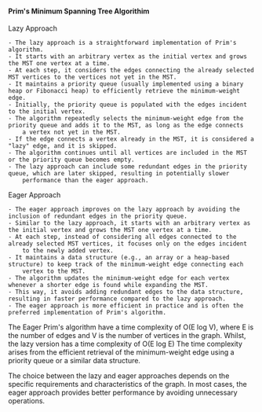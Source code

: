 #### Prim's Minimum Spanning Tree Algorithim

Lazy Approach

    - The lazy approach is a straightforward implementation of Prim's algorithm.
    - It starts with an arbitrary vertex as the initial vertex and grows the MST one vertex at a time.
    - At each step, it considers the edges connecting the already selected MST vertices to the vertices not yet in the MST.
    - It maintains a priority queue (usually implemented using a binary heap or Fibonacci heap) to efficiently retrieve the minimum-weight edge.
    - Initially, the priority queue is populated with the edges incident to the initial vertex.
    - The algorithm repeatedly selects the minimum-weight edge from the priority queue and adds it to the MST, as long as the edge connects 
        a vertex not yet in the MST.
    - If the edge connects a vertex already in the MST, it is considered a "lazy" edge, and it is skipped.
    - The algorithm continues until all vertices are included in the MST or the priority queue becomes empty.
    - The lazy approach can include some redundant edges in the priority queue, which are later skipped, resulting in potentially slower 
        performance than the eager approach.

Eager Approach

    - The eager approach improves on the lazy approach by avoiding the inclusion of redundant edges in the priority queue.
    - Similar to the lazy approach, it starts with an arbitrary vertex as the initial vertex and grows the MST one vertex at a time.
    - At each step, instead of considering all edges connected to the already selected MST vertices, it focuses only on the edges incident 
        to the newly added vertex.
    - It maintains a data structure (e.g., an array or a heap-based structure) to keep track of the minimum-weight edge connecting each 
        vertex to the MST.
    - The algorithm updates the minimum-weight edge for each vertex whenever a shorter edge is found while expanding the MST.
    - This way, it avoids adding redundant edges to the data structure, resulting in faster performance compared to the lazy approach.
    - The eager approach is more efficient in practice and is often the preferred implementation of Prim's algorithm.
    
The Eager Prim's algorithm have a time complexity of O(E log V), where E is the number of edges and V is the number of vertices in the graph. Whilst, the lazy version has a time complexity of O(E log E) The time complexity arises from the efficient retrieval of the minimum-weight edge using a priority queue or a similar data structure.

The choice between the lazy and eager approaches depends on the specific requirements and characteristics of the graph. In most cases, the eager approach provides better performance by avoiding unnecessary operations.
